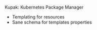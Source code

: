 Kupak: Kubernetes Package Manager

- Templating for resources
- Sane schema for templates properties
